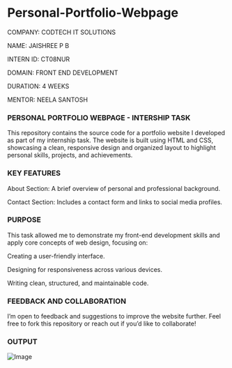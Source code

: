 # Personal-Portfolio-Webpage

COMPANY: CODTECH IT SOLUTIONS

NAME: JAISHREE P B

INTERN ID: CT08NUR

DOMAIN: FRONT END DEVELOPMENT

DURATION: 4 WEEKS

MENTOR: NEELA SANTOSH

### PERSONAL PORTFOLIO WEBPAGE - INTERSHIP TASK

This repository contains the source code for a portfolio website I developed as part of my internship task. The website is built using HTML and CSS, showcasing a clean, responsive design and organized layout to highlight personal skills, projects, and achievements.

### KEY FEATURES

About Section: A brief overview of personal and professional background.

Contact Section: Includes a contact form and links to social media profiles.

### PURPOSE

This task allowed me to demonstrate my front-end development skills and apply core concepts of web design, focusing on:

Creating a user-friendly interface.

Designing for responsiveness across various devices.

Writing clean, structured, and maintainable code.

### FEEDBACK AND COLLABORATION

I’m open to feedback and suggestions to improve the website further. Feel free to fork this repository or reach out if you’d like to collaborate!

### OUTPUT

![Image](https://github.com/user-attachments/assets/8546cc70-b56b-454d-9aad-82ae68f8cc18)
